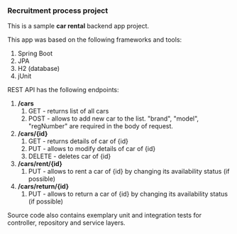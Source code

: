 ### **Recruitment process project**

This is a sample **car rental** backend app project.

This app was based on the following frameworks and tools:

1. Spring Boot
2. JPA
3. H2 (database)
4. jUnit

REST API has the following endpoints:
1. **/cars**
   1. GET - returns list of all cars
   2. POST - allows to add new car to the list. "brand", "model", "regNumber" are required in the body of request. 
2. **/cars/{id}**
   1. GET - returns details of car of {id}
   2. PUT - allows to modify details of car of {id} 
   3. DELETE - deletes car of {id}
3. **/cars/rent/{id}**
   1. PUT - allows to rent a car of {id} by changing its availability status (if possible)
4. **/cars/return/{id}**
   1. PUT - allows to return a car of {id} by changing its availability status (if possible)

Source code also contains exemplary unit and integration tests for controller, repository and service layers.